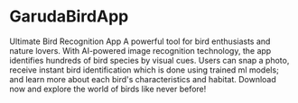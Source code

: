 # GarudaBirdApp
Ultimate Bird Recognition App
A powerful tool for bird enthusiasts and nature lovers. With AI-powered image recognition technology, the app identifies hundreds of bird species by visual cues. 
Users can snap a photo, receive instant bird identification which is done using trained ml models; and learn more about each bird's characteristics and habitat.
Download now and explore the world of birds like never before!
